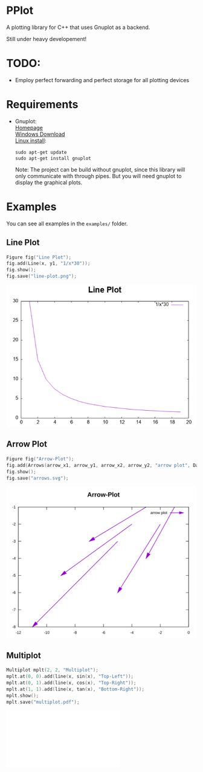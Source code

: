 PPlot
=====

A plotting library for C++ that uses Gnuplot as a backend.

Still under heavy developement!

TODO:
=====
* Employ perfect forwarding and perfect storage for all plotting devices

Requirements
============
- Gnuplot:  
	[Homepage](http://gnuplot.info/index.html)  
	[Windows Download](https://sourceforge.net/projects/gnuplot/files/gnuplot/)  
	[Linux install](https://riptutorial.com/gnuplot/example/11275/installation-or-setup):
	```
	sudo apt-get update
	sudo apt-get install gnuplot
	```
	Note: The project can be build without gnuplot,
	since this library will only communicate with through pipes. 
	But you will need gnuplot to display the graphical plots.
	
Examples
========

You can see all examples in the `examples/` folder.

Line Plot
---------

```C++
Figure fig("Line Plot");
fig.add(Line(x, y1, "1/x*30"));
fig.show();
fig.save("line-plot.png");
```
![Image of a line plot](images/line-plot.png "Line Plot")

Arrow Plot
----------

```C++
Figure fig("Arrow-Plot");
fig.add(Arrows(arrow_x1, arrow_y1, arrow_x2, arrow_y2, "arrow plot", DataRelation::relative));
fig.show();
fig.save("arrows.svg");
```

![Image of an arrow plot](images/arrows.svg "Arrows")

Multiplot
---------

```C++
Multiplot mplt(2, 2, "Multiplot");
mplt.at(0, 0).add(line(x, sin(x), "Top-Left"));
mplt.at(0, 1).add(line(x, cos(x), "Top-Right"));
mplt.at(1, 1).add(line(x, tan(x), "Bottom-Right"));
mplt.show();
mplt.save("multiplot.pdf");
```

![Multiplot Image](images/multiplot.pdf "Multiplot")